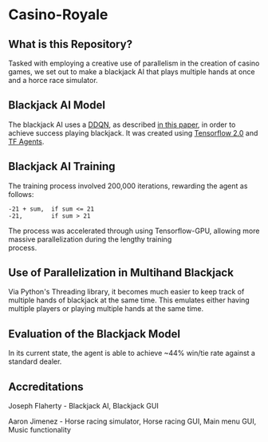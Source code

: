 # Casino-Royale
## What is this Repository?
Tasked with employing a creative use of parallelism in the creation of casino games, we set out to make a blackjack AI that 
plays multiple hands at once and a horce race simulator.

## Blackjack AI Model
The blackjack AI uses a [DDQN](https://en.wikipedia.org/wiki/Q-learning), as described [in this paper](https://arxiv.org/abs/1509.06461), in order to achieve success playing
blackjack. It was created using [Tensorflow 2.0](https://www.tensorflow.org/) and [TF Agents](https://github.com/tensorflow/agents). 

## Blackjack AI Training
The training process involved 200,000 iterations, rewarding the agent as follows: 
``` 
-21 + sum,  if sum <= 21
-21,        if sum > 21
```
The process was accelerated through using Tensorflow-GPU, allowing more massive parallelization during the lengthy training  
process.

## Use of Parallelization in Multihand Blackjack
Via Python's Threading library, it becomes much easier to keep track of multiple hands of blackjack at the same time. This
emulates either having multiple players or playing multiple hands at the same time.

## Evaluation of the Blackjack Model
In its current state, the agent is able to achieve ~44% win/tie rate against a standard dealer.

## Accreditations
Joseph Flaherty - Blackjack AI, Blackjack GUI

Aaron Jimenez - Horse racing simulator, Horse racing GUI, Main menu GUI, Music functionality
